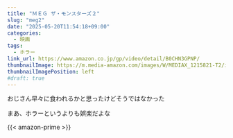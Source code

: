 ```yaml
---
title: "ＭＥＧ ザ・モンスターズ２"
slug: "meg2"
date: "2025-05-20T11:54:18+09:00"
categories:
  - 映画
tags:
  - ホラー
link_url: https://www.amazon.co.jp/gp/video/detail/B0CHN3GPNP/
thumbnailImage: https://m.media-amazon.com/images/W/MEDIAX_1215821-T2/images/I/918mH+FPJLL._AC_UL320_.jpg
thumbnailImagePosition: left
#draft: true
---
```

おじさん早々に食われるかと思ったけどそうではなかった
<!--more-->
まあ、ホラーというよりも娯楽だよな

{{< amazon-prime >}}
